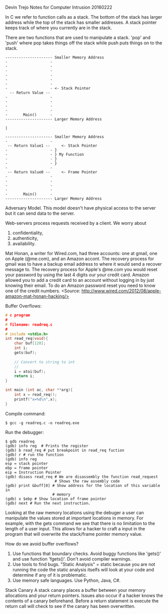 Devin Trejo
Notes for Computer Intrusion 20160222

In C we refer to function calls as a stack. The bottom of the stack has
larger address while the top of the stack has smaller addresses. A stack
pointer keeps track of where you currently are in the stack.

There are two functions that are used to manipulate a stack. 'pop' and 
'push' where pop takes things off the stack while push puts things on to
the stack. 

```
--------------------- Smaller Memory Address
-                   -
-                   -
-                   -
-                   -
-                   -
-                   -
-                   - <- Stack Pointer
  -- Return Value --
-                   - 
-                   -
-                   -
-                   -
-       Main()      -
--------------------- Larger Memory Address

|

--------------------- Smaller Memory Address
-                   -
 -- Return Value1 --     <- Stack Pointer
-                   - }
-                   - } My Function 
-                   - }
-                   - }
-                   - 
 -- Return Value0 --     <- Frame Pointer
-                   - 
-                   -
-                   -
-                   -
-       Main()      -
--------------------- Larger Memory Address
```

Adversary Model. This model doesn't have physical access to the server but 
it can send data to the server. 

Web-servers process requests received by a client. We worry about 
1. confidentiality, 
2. authenticity, 
3. availability.

Mat Honan, a writer for Wired.com, had three accounts: one at gmail, one 
on Apple (@me.com), and an Amazon accont. The recovery process for gmail
was to have a backup email address to where it would send a recover message
to. The recovery process for Apple's @me.com you would reset your password
by using the last 4 digits our your credit card. Amazon allowed you to add
a credit card to an account without logging in by just knowing their email.
To do an Amazon password reset you need to know one of the credit numbers. 
<Source: http://www.wired.com/2012/08/apple-amazon-mat-honan-hacking/>


Buffer Overflows:

``` C
# c program
#
# filename: readreq.c
#
# include <stdio.h>
int read_req(void){
    char buf[128];
    int i;
    gets(buf);
    
    // Convert to string to int
    //
    i = atoi(buf);
    return i;
}

int main (int ac, char **arg){
    int x = read_req();
    printf("x=%d\n",x);
}
```

Compile command:

``` shell
$ gcc -g readreq.c -o readreq.exe
```

Run the debugger:

``` shell
$ gdb readreq
(gdb) info reg  # Prints the register
(gdb) b read_req # put breakpoint in read_req fuction
(gdb) r # run the function
(gdb) info reg
esp = stack pointer
ebp = frame pointer
eip = Instruction Pointer
(gdb) disass read_req # We are disassembly the function read_request
                      # Shows the raw assembly code
(gdb) print &buff[0] # Show address for the location of this variable in 
                     # memory
(gdb) x $ebp # Show location of frame pointer
(gdb) next # Run the next instruction. 
````

Looking at the raw memory locations using the debuger a user can manipulate
the values stored at important locations in memory. For example, with the
gets command we see that there is no limitation to the length of a user 
input. This allows for a hacker to craft a input in the program that will
overwrite the stack/frame pointer memory value. 

How do we avoid buffer overflows?
1. Use functions that boundary checks. Avoid buggy functions like 'gets()' 
and use function 'fgets()'. Don't avoid compiler warnings. 
2. Use tools to find bugs. "Static Analysis" = static because you are not
running the code the static analysis itselfs will look at your code and 
determine if any of it is problematic. 
3. Use memory safe languages. Use Python, Java, C#. 

Stack Canary
A stack canary places a buffer between your memory allocations and your 
return pointers. Issues also occur if a hacker knows the contents of a 
canary beforehand. Before a return statement is execute the return call 
will check to see if the canary has been overwritten. 
